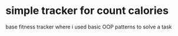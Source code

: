 # simple tracker for count calories
base fitness tracker where i used basic OOP patterns to solve a task
